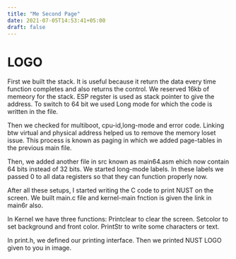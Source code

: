 ```yaml
---
title: "Me Second Page"
date: 2021-07-05T14:53:41+05:00
draft: false
---
```

LOGO
==============
First we built the stack. It is useful because it return the data every time function completes and also returns the control. We reserved 16kb of memeory for the stack. ESP regster is used as stack pointer to give the address. To switch to 64 bit we used Long mode for which the code is written in the file.

Then we checked for multiboot, cpu-id,long-mode and error code. Linking btw virtual and physical address helped us to remove the memory loset issue. This process is known as paging in which we added page-tables in the previous main file.

Then, we added another file in src known as main64.asm ehich now contain 64 bits instead of 32 bits. We started long-mode labels. In these labels we passed 0 to all data registers so that they can function properly now.

After all these setups, I started writing the C code to print NUST on the screen. We built main.c file and kernel-main fnction is given the link in main6r also.

In Kernel we have three functions: Printclear to clear the screen. Setcolor to set background and front color. PrintStr to write some characters or text.

In print.h, we defined our printing interface.
Then we printed NUST LOGO given to you in image.
